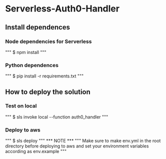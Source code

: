 # Serverless-Auth0-Handler

## Install dependences
### Node dependencies for Serverless
"""
$ npm install
"""
### Python dependences
"""
$ pip install -r requirements.txt
"""

## How to deploy the solution
### Test on local
"""
$ sls invoke local --function auth0_handler
"""
### Deploy to aws
"""
$ sls deploy
"""
*** NOTE ***
"""
Make sure to make env.yml in the root directory before deploying to aws and set your environment variables according as env.example 
"""
